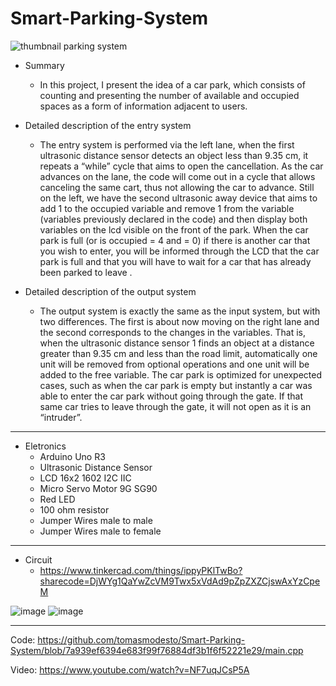 # Smart-Parking-System

![thumbnail parking system](https://user-images.githubusercontent.com/88251894/188499807-2cc41f4e-c963-4962-beab-495eb39aaa43.png)

- Summary
  - In this project, I present the idea of a car park, which consists of counting and presenting the number of available and occupied spaces as a form of information           adjacent to users.

- Detailed description of the entry system
  - The entry system is performed via the left lane, when the first ultrasonic distance sensor detects an object less than 9.35 cm, it repeats a “while” cycle that aims   to open the cancellation. As the car advances on the lane, the code will come out in a cycle that allows canceling the same cart, thus not allowing the car to advance.   Still on the left, we have the second ultrasonic away device that aims to add 1 to the occupied variable and remove 1 from the variable (variables previously declared   in the code) and then display both variables on the lcd visible on the front of the park.
  When the car park is full (or is occupied = 4 and = 0) if there is another car that you wish to enter, you will be informed through the LCD that the car park is full     and that you will have to wait for a car that has already been parked to leave .
  
- Detailed description of the output system
  - The output system is exactly the same as the input system, but with two differences. The first is about now moving on the right lane and the second corresponds to     the changes in the variables. That is, when the ultrasonic distance sensor 1 finds an object at a distance greater than 9.35 cm and less than the road limit,             automatically one unit will be removed from optional operations and one unit will be added to the free variable.
  The car park is optimized for unexpected cases, such as when the car park is empty but instantly a car was able to enter the car park without going through the gate.     If that same car tries to leave through the gate, it will not open as it is an “intruder”.
  
-------------------------------------------------------------------------------------------------------------------------------------------------------------------------

 - Eletronics
    - Arduino Uno R3
    - Ultrasonic Distance Sensor
    - LCD 16x2 1602 I2C IIC
    - Micro Servo Motor 9G SG90
    - Red LED
    - 100 ohm resistor
    - Jumper Wires male to male
    - Jumper Wires male to female

-------------------------------------------------------------------------------------------------------------------------------------------------------------------------

 - Circuit
   - https://www.tinkercad.com/things/ippyPKlTwBo?sharecode=DjWYg1QaYwZcVM9Twx5xVdAd9pZpZXZCjswAxYzCpeM
   
![image](https://user-images.githubusercontent.com/88251894/188323129-8f9d7053-0f4a-43d7-b51e-c577c9fe10ca.png)
![image](https://user-images.githubusercontent.com/88251894/188323197-0d37eded-9f0e-401c-82be-52d608330e07.png)






-------------------------------------------------------------------------------------------------------------------------------------------------------------------------
    
Code: https://github.com/tomasmodesto/Smart-Parking-System/blob/7a939ef6394e683f99f76884df3b1f6f52221e29/main.cpp

Video: https://www.youtube.com/watch?v=NF7uqJCsP5A








  

